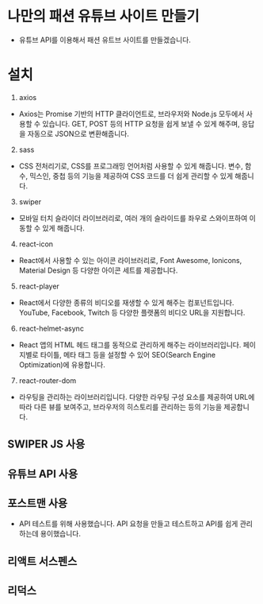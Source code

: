 # 나만의 패션 유튜브 사이트 만들기

-   유튜브 API를 이용해서 패션 유트브 사이트를 만들겠습니다.

# 설치

1.  axios

-   Axios는 Promise 기반의 HTTP 클라이언트로, 브라우저와 Node.js 모두에서 사용할 수 있습니다. GET, POST 등의 HTTP 요청을 쉽게 보낼 수 있게 해주며, 응답을 자동으로 JSON으로 변환해줍니다.

2.  sass

-   CSS 전처리기로, CSS를 프로그래밍 언어처럼 사용할 수 있게 해줍니다. 변수, 함수, 믹스인, 중첩 등의 기능을 제공하여 CSS 코드를 더 쉽게 관리할 수 있게 해줍니다.

3.  swiper

-   모바일 터치 슬라이더 라이브러리로, 여러 개의 슬라이드를 좌우로 스와이프하여 이동할 수 있게 해줍니다.

4.  react-icon

-   React에서 사용할 수 있는 아이콘 라이브러리로, Font Awesome, Ionicons, Material Design 등 다양한 아이콘 세트를 제공합니다.

5.  react-player

-   React에서 다양한 종류의 비디오를 재생할 수 있게 해주는 컴포넌트입니다. YouTube, Facebook, Twitch 등 다양한 플랫폼의 비디오 URL을 지원합니다.

6.  react-helmet-async

-   React 앱의 HTML 헤드 태그를 동적으로 관리하게 해주는 라이브러리입니다. 페이지별로 타이틀, 메타 태그 등을 설정할 수 있어 SEO(Search Engine Optimization)에 유용합니다.

7.  react-router-dom

-   라우팅을 관리하는 라이브러리입니다. 다양한 라우팅 구성 요소를 제공하여 URL에 따라 다른 뷰를 보여주고, 브라우저의 히스토리를 관리하는 등의 기능을 제공합니다.

## SWIPER JS 사용

## 유튜브 API 사용

## 포스트맨 사용

-   API 테스트를 위해 사용했습니다. API 요청을 만들고 테스트하고 API를 쉽게 관리하는데 용이했습니다.

## 리액트 서스펜스

## 리덕스
